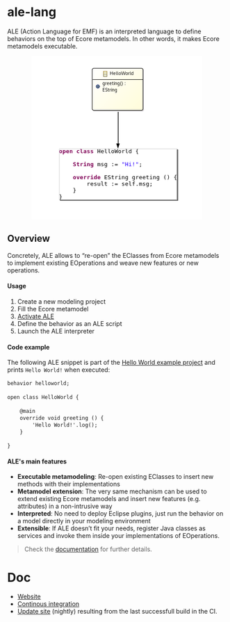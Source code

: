 # ale-lang

ALE (Action Language for EMF) is an interpreted language to define behaviors on the top of Ecore metamodels. In other words, it makes Ecore metamodels executable.

<div align="center">
	<img alt="Overview of ALE" src="docs/img/overview.png"/>
</div>

## Overview

Concretely, ALE allows to “re-open” the EClasses from Ecore metamodels to implement existing EOperations and weave new features or new operations.

#### Usage

1. Create a new modeling project
2. Fill the Ecore metamodel
3. [Activate ALE](http://gemoc.org/ale-lang/tutorial.html#implementation)
4. Define the behavior as an ALE script
5. Launch the ALE interpreter

#### Code example

The following ALE snippet is part of the [Hello World example project](http://gemoc.org/ale-lang/first_steps.html) and prints `Hello World!` when executed:

```
behavior helloworld;

open class HelloWorld {

	@main
	override void greeting () {
		'Hello World!'.log();
	}

}
```

#### ALE's main features

 - **Executable metamodeling**: Re-open existing EClasses to insert new methods with their implementations
 - **Metamodel extension**: The very same mechanism can be used to extend existing Ecore metamodels and insert new features (e.g. attributes) in a non-intrusive way
 - **Interpreted**: No need to deploy Eclipse plugins, just run the behavior on a model directly in your modeling environment
 - **Extensible**: If ALE doesn’t fit your needs, register Java classes as services and invoke them inside your implementations of EOperations.

> Check the [documentation](http://gemoc.org/ale-lang/) for further details.

Doc
===
* [Website](http://gemoc.org/ale-lang/)
* [Continous integration](https://ci.inria.fr/gemoc/job/ale-lang)
* [Update site](https://ci.inria.fr/gemoc/job/ale-lang/lastSuccessfulBuild/artifact/releng/org.eclipse.emf.ecoretools.ale.updatesite/target/repository/) (nightly) resulting from the last successfull build in the CI.


